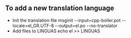 ## To add a new translation language

* Init the translation file
  msginit --input=cpp-boiler.pot --locale=el_GR.UTF-8 --output=el.po --no-translator
* Add files tο LINGUAS
  echo el >> LINGUAS